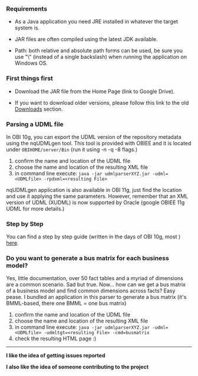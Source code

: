 ### Requirements ###

  * As a Java application you need JRE installed in whatever the target system is.

  * JAR files are often compiled using the latest JDK available.

  * Path: both relative and absolute path forms can be used, be sure you use "\\" (instead of a single backslash) when running the application on Windows OS.


### First things first ###

  * Download the JAR file from the Home Page (link to Google Drive).

  * If you want to download older versions, please follow this link to the old [Downloads](https://code.google.com/p/udmlparser/downloads/list) section.


### Parsing a UDML file ###

In OBI 10g, you can export the UDML version of the repository metadata using the nqUDMLgen tool. This tool is provided with OBIEE and it is located under `OBIHOME/server/Bin` (run it using -n -q -8 flags.)


  1. confirm the name and location of the UDML file
  1. choose the name and location of the resulting XML file
  1. in command line execute: `java -jar udmlparserXYZ.jar -udml=<UDMLfile> -rpdxml=<resulting File>`


nqUDMLgen application is also available in OBI 11g, just find the location and use it applying the same parameters. However, remember that an XML version of UDML (XUDML) is now supported by Oracle (google OBIEE 11g UDML for more details.)


### Step by Step ###

You can find a step by step guide (written in the days of OBI 10g, most ) [here](http://it.toolbox.com/wiki/index.php/Oracle_BI_EE_-_Encoding_Repository_metadata_in_XML).


### Do you want to generate a bus matrix for each business model? ###

Yes, little documentation, over 50 fact tables and a myriad of dimensions are a common scenario. Sad but true. Now... how can we get a bus matrix of a business model and find common dimensions across facts? Easy pease. I bundled an application in this parser to generate a bus matrix (it's BMML-based, there one BMML = one bus matrix)


  1. confirm the name and location of the UDML file
  1. choose the name and location of the resulting XML file
  1. in command line execute: `java -jar udmlparserXYZ.jar -udml=<UDMLfile> -udmltgt=<resulting File> -cmd=busmatrix`
  1. check the resulting HTML page :)




---

**I like the idea of getting issues reported**

**I also like the idea of someone contributing to the project**